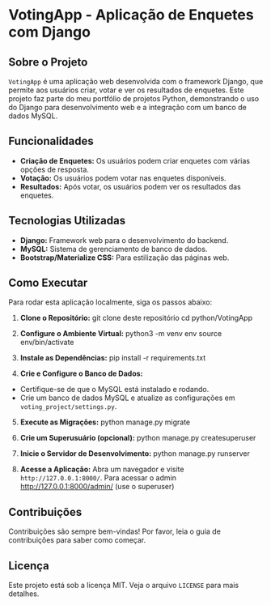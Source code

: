 # VotingApp - Aplicação de Enquetes com Django

## Sobre o Projeto

`VotingApp` é uma aplicação web desenvolvida com o framework Django, que permite aos usuários criar, votar e ver os resultados de enquetes. Este projeto faz parte do meu portfólio de projetos Python, demonstrando o uso do Django para desenvolvimento web e a integração com um banco de dados MySQL.

## Funcionalidades

- **Criação de Enquetes:** Os usuários podem criar enquetes com várias opções de resposta.
- **Votação:** Os usuários podem votar nas enquetes disponíveis.
- **Resultados:** Após votar, os usuários podem ver os resultados das enquetes.

## Tecnologias Utilizadas

- **Django:** Framework web para o desenvolvimento do backend.
- **MySQL:** Sistema de gerenciamento de banco de dados.
- **Bootstrap/Materialize CSS:** Para estilização das páginas web.

## Como Executar

Para rodar esta aplicação localmente, siga os passos abaixo:

1. **Clone o Repositório:**
git clone deste repositório
cd python/VotingApp

2. **Configure o Ambiente Virtual:**
python3 -m venv env
source env/bin/activate

3. **Instale as Dependências:**
pip install -r requirements.txt

4. **Crie e Configure o Banco de Dados:**
- Certifique-se de que o MySQL está instalado e rodando.
- Crie um banco de dados MySQL e atualize as configurações em `voting_project/settings.py`.

5. **Execute as Migrações:**
python manage.py migrate

6. **Crie um Superusuário (opcional):**
python manage.py createsuperuser

7. **Inicie o Servidor de Desenvolvimento:**
python manage.py runserver

8. **Acesse a Aplicação:** Abra um navegador e visite `http://127.0.0.1:8000/`. Para acessar o admin http://127.0.0.1:8000/admin/ (use o superuser)

## Contribuições

Contribuições são sempre bem-vindas! Por favor, leia o guia de contribuições para saber como começar.

## Licença

Este projeto está sob a licença MIT. Veja o arquivo `LICENSE` para mais detalhes.
